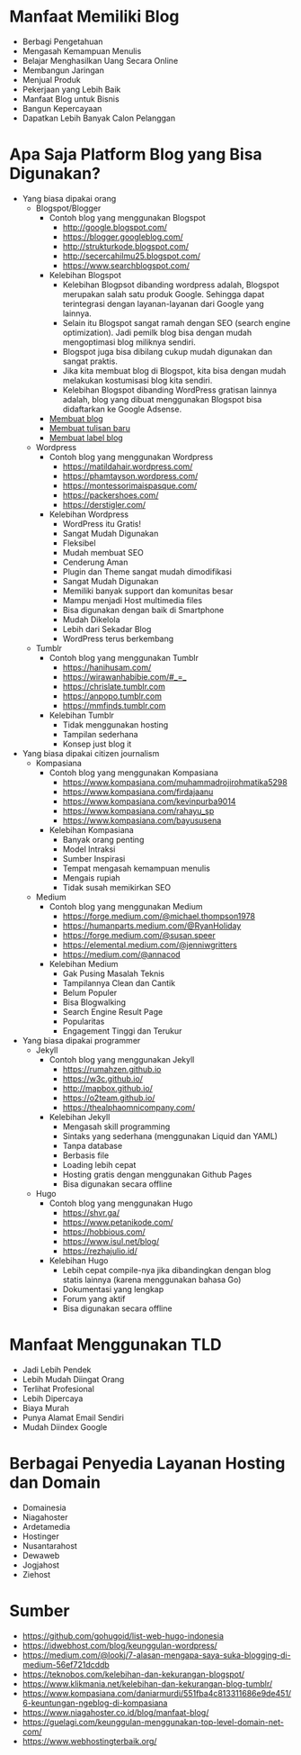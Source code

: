 # Manfaat Memiliki Blog

- Berbagi Pengetahuan
- Mengasah Kemampuan Menulis
- Belajar Menghasilkan Uang Secara Online
- Membangun Jaringan
- Menjual Produk
- Pekerjaan yang Lebih Baik
- Manfaat Blog untuk Bisnis
- Bangun Kepercayaan
- Dapatkan Lebih Banyak Calon Pelanggan 

# Apa Saja Platform Blog yang Bisa Digunakan?

- Yang biasa dipakai orang
	- Blogspot/Blogger
		- Contoh blog yang menggunakan Blogspot
			- <http://google.blogspot.com/>
			- <https://blogger.googleblog.com/>
			- <http://strukturkode.blogspot.com/>
			- <http://secercahilmu25.blogspot.com/>
			- <https://www.searchblogspot.com/>
		- Kelebihan Blogspot
			- Kelebihan Blogpsot dibanding wordpress adalah, Blogspot merupakan salah satu produk Google. Sehingga dapat terintegrasi dengan layanan-layanan dari Google yang lainnya.
			- Selain itu Blogspot sangat ramah dengan SEO (search engine optimization). Jadi pemilk blog bisa dengan mudah mengoptimasi blog miliknya sendiri.
			- Blogspot juga bisa dibilang cukup mudah digunakan dan sangat praktis.
			- Jika kita membuat blog di Blogspot, kita bisa dengan mudah melakukan kostumisasi blog kita sendiri.
			- Kelebihan Blogspot dibanding WordPress gratisan lainnya adalah, blog yang dibuat menggunakan Blogspot bisa didaftarkan ke Google Adsense.
		- [Membuat blog](http://panduanim.com/membuat-blog/)
		- [Membuat tulisan baru](http://catatanterbaikku.blogspot.com/2013/06/cara-posting-di-blogger.html)
		- [Membuat label blog](https://tulisanwortel.com/kategori-label-blog/)
	- Wordpress
		- Contoh blog yang menggunakan Wordpress
			- <https://matildahair.wordpress.com/>
			- <https://phamtayson.wordpress.com/>
			- <https://montessorimaispasque.com/>
			- <https://packershoes.com/>
			- <https://derstigler.com/>
		- Kelebihan Wordpress
			- WordPress itu Gratis!
			- Sangat Mudah Digunakan
			- Fleksibel
			- Mudah membuat SEO
			- Cenderung Aman
			- Plugin dan Theme sangat mudah dimodifikasi
			- Sangat Mudah Digunakan
			- Memiliki banyak support dan komunitas besar
			- Mampu menjadi Host multimedia files
			- Bisa digunakan dengan baik di Smartphone
			- Mudah Dikelola
			- Lebih dari Sekadar Blog
			- WordPress terus berkembang
	- Tumblr
		- Contoh blog yang menggunakan Tumblr
			- <https://hanihusam.com/>
			- <https://wirawanhabibie.com/#_=_>
			- <https://chrislate.tumblr.com>
			- <https://anpopo.tumblr.com>
			- <https://mmfinds.tumblr.com>
		- Kelebihan Tumblr
			- Tidak menggunakan hosting
			- Tampilan sederhana
			- Konsep just blog it
- Yang biasa dipakai citizen journalism
	- Kompasiana
		- Contoh blog yang menggunakan Kompasiana
			- <https://www.kompasiana.com/muhammadrojirohmatika5298>
			- <https://www.kompasiana.com/firdajaanu>
			- <https://www.kompasiana.com/kevinpurba9014>
			- <https://www.kompasiana.com/rahayu_sp>
			- <https://www.kompasiana.com/bayususena>
		- Kelebihan Kompasiana
			- Banyak orang penting
			- Model Intraksi
			- Sumber Inspirasi
			- Tempat mengasah kemampuan menulis
			- Mengais rupiah
			- Tidak susah memikirkan SEO
	- Medium
		- Contoh blog yang menggunakan Medium
			- <https://forge.medium.com/@michael.thompson1978>
			- <https://humanparts.medium.com/@RyanHoliday>
			- <https://forge.medium.com/@susan.speer>
			- <https://elemental.medium.com/@jenniwgritters>
			- <https://medium.com/@annacod>
		- Kelebihan Medium
			- Gak Pusing Masalah Teknis
			- Tampilannya Clean dan Cantik
			- Belum Populer
			- Bisa Blogwalking
			- Search Engine Result Page
			- Popularitas
			- Engagement Tinggi dan Terukur
- Yang biasa dipakai programmer
	- Jekyll
		- Contoh blog yang menggunakan Jekyll
			- <https://rumahzen.github.io>
			- <https://w3c.github.io/>
			- <http://mapbox.github.io/>
			- <https://o2team.github.io/>
			- <https://thealphaomnicompany.com/>
		- Kelebihan Jekyll
			- Mengasah skill programming
			- Sintaks yang sederhana (menggunakan Liquid dan YAML)
			- Tanpa database
			- Berbasis file
			- Loading lebih cepat
			- Hosting gratis dengan menggunakan Github Pages
			- Bisa digunakan secara offline
	- Hugo
		- Contoh blog yang menggunakan Hugo
			- <https://shvr.ga/>
			- <https://www.petanikode.com/>
			- <https://hobbious.com/>
			- <https://www.isul.net/blog/>
			- <https://rezhajulio.id/>
		- Kelebihan Hugo
			- Lebih cepat compile-nya jika dibandingkan dengan blog statis lainnya (karena menggunakan bahasa Go)
			- Dokumentasi yang lengkap
			- Forum yang aktif
			- Bisa digunakan secara offline

# Manfaat Menggunakan TLD

- Jadi Lebih Pendek
- Lebih Mudah Diingat Orang
- Terlihat Profesional
- Lebih Dipercaya
- Biaya Murah
- Punya Alamat Email Sendiri
- Mudah Diindex Google

# Berbagai Penyedia Layanan Hosting dan Domain

- Domainesia
- Niagahoster
- Ardetamedia
- Hostinger
- Nusantarahost
- Dewaweb
- Jogjahost
- Ziehost

# Sumber

- <https://github.com/gohugoid/list-web-hugo-indonesia>
- <https://idwebhost.com/blog/keunggulan-wordpress/>
- <https://medium.com/@lookj/7-alasan-mengapa-saya-suka-blogging-di-medium-56ef721dcddb>
- <https://teknobos.com/kelebihan-dan-kekurangan-blogspot/>
- <https://www.klikmania.net/kelebihan-dan-kekurangan-blog-tumblr/>
- <https://www.kompasiana.com/daniarmurdi/551fba4c813311686e9de451/6-keuntungan-ngeblog-di-kompasiana>
- <https://www.niagahoster.co.id/blog/manfaat-blog/>
- <https://guelagi.com/keunggulan-menggunakan-top-level-domain-net-com/>
- <https://www.webhostingterbaik.org/>